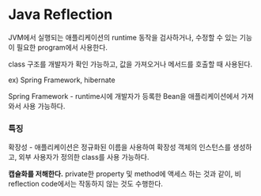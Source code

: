 # Java Reflection

JVM에서 실행되는 애플리케이션의 runtime 동작을 검사하거나, 수정할 수 있는 기능이 필요한 program에서 사용한다.

class 구조를 개발자가 확인 가능하고, 값을 가져오거나 메서드를 호출할 때 사용된다.

ex) Spring Framework, hibernate

Spring Framework - runtime시에 개발자가 등록한 Bean을 애플리케이션에서 가져와서 사용 가능하다.

### 특징

확장성 - 애플리케이션은 정규화된 이름을 사용하여 확장성 객체의 인스턴스를 생성하고, 외부 사용자가 정의한 class를 사용 가능하다.

**캡슐화를 저해한다.**  private한 property 및 method에 액세스 하는 것과 같이, 비 reflection code에서는 작동하지 않는 것도 수행한다.